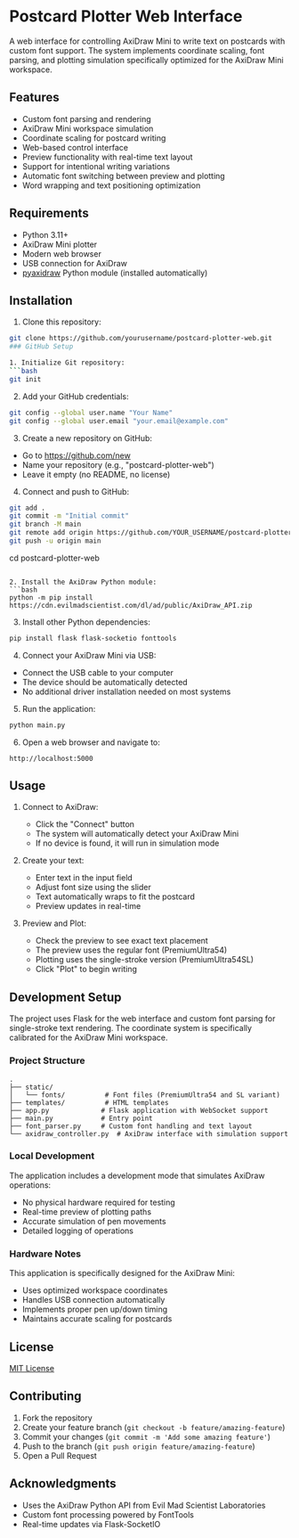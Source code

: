 # Postcard Plotter Web Interface

A web interface for controlling AxiDraw Mini to write text on postcards with custom font support. The system implements coordinate scaling, font parsing, and plotting simulation specifically optimized for the AxiDraw Mini workspace.

## Features

- Custom font parsing and rendering
- AxiDraw Mini workspace simulation
- Coordinate scaling for postcard writing
- Web-based control interface
- Preview functionality with real-time text layout
- Support for intentional writing variations
- Automatic font switching between preview and plotting
- Word wrapping and text positioning optimization

## Requirements

- Python 3.11+
- AxiDraw Mini plotter 
- Modern web browser
- USB connection for AxiDraw
- [pyaxidraw](https://axidraw.com/doc/py_api/#installation) Python module (installed automatically)

## Installation

1. Clone this repository:
```bash
git clone https://github.com/yourusername/postcard-plotter-web.git
### GitHub Setup

1. Initialize Git repository:
```bash
git init
```

2. Add your GitHub credentials:
```bash
git config --global user.name "Your Name"
git config --global user.email "your.email@example.com"
```

3. Create a new repository on GitHub:
- Go to https://github.com/new
- Name your repository (e.g., "postcard-plotter-web")
- Leave it empty (no README, no license) 

4. Connect and push to GitHub:
```bash
git add .
git commit -m "Initial commit"
git branch -M main
git remote add origin https://github.com/YOUR_USERNAME/postcard-plotter-web.git
git push -u origin main
```

cd postcard-plotter-web
```

2. Install the AxiDraw Python module:
```bash
python -m pip install https://cdn.evilmadscientist.com/dl/ad/public/AxiDraw_API.zip
```

3. Install other Python dependencies:
```bash
pip install flask flask-socketio fonttools
```

4. Connect your AxiDraw Mini via USB:
- Connect the USB cable to your computer
- The device should be automatically detected
- No additional driver installation needed on most systems

5. Run the application:
```bash
python main.py
```

6. Open a web browser and navigate to:
```
http://localhost:5000
```

## Usage

1. Connect to AxiDraw:
   - Click the "Connect" button
   - The system will automatically detect your AxiDraw Mini
   - If no device is found, it will run in simulation mode

2. Create your text:
   - Enter text in the input field
   - Adjust font size using the slider
   - Text automatically wraps to fit the postcard
   - Preview updates in real-time

3. Preview and Plot:
   - Check the preview to see exact text placement
   - The preview uses the regular font (PremiumUltra54)
   - Plotting uses the single-stroke version (PremiumUltra54SL)
   - Click "Plot" to begin writing

## Development Setup

The project uses Flask for the web interface and custom font parsing for single-stroke text rendering. The coordinate system is specifically calibrated for the AxiDraw Mini workspace.

### Project Structure
```
.
├── static/
│   └── fonts/          # Font files (PremiumUltra54 and SL variant)
├── templates/          # HTML templates
├── app.py             # Flask application with WebSocket support
├── main.py            # Entry point
├── font_parser.py     # Custom font handling and text layout
└── axidraw_controller.py  # AxiDraw interface with simulation support
```

### Local Development

The application includes a development mode that simulates AxiDraw operations:
- No physical hardware required for testing
- Real-time preview of plotting paths
- Accurate simulation of pen movements
- Detailed logging of operations

### Hardware Notes

This application is specifically designed for the AxiDraw Mini:
- Uses optimized workspace coordinates
- Handles USB connection automatically
- Implements proper pen up/down timing
- Maintains accurate scaling for postcards

## License

[MIT License](LICENSE)

## Contributing

1. Fork the repository
2. Create your feature branch (`git checkout -b feature/amazing-feature`)
3. Commit your changes (`git commit -m 'Add some amazing feature'`)
4. Push to the branch (`git push origin feature/amazing-feature`)
5. Open a Pull Request

## Acknowledgments

- Uses the AxiDraw Python API from Evil Mad Scientist Laboratories
- Custom font processing powered by FontTools
- Real-time updates via Flask-SocketIO
